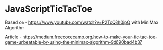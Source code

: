 # JavaScriptTicTacToe
Based on - https://www.youtube.com/watch?v=P2TcQ3h0ipQ with MiniMax Algorithm

Article - https://medium.freecodecamp.org/how-to-make-your-tic-tac-toe-game-unbeatable-by-using-the-minimax-algorithm-9d690bad4b37
